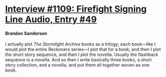 # [Interview #1109: Firefight Signing Line Audio, Entry #49](https://www.theoryland.com/intvmain.php?i=1109#49)

#### Brandon Sanderson

I actually plot
*The Stormlight Archive*
books as a trilogy; each book—like I would plot the entire Reckoners series—I plot that for a book, and then I plot the short story sequence, and then I plot the novella. Usually the flashback sequence is a novella. And so then I write basically three books, a short story collection, and a novella, and put them all together woven as one book.

